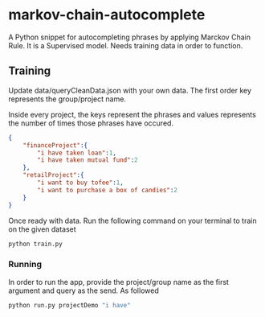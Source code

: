 # markov-chain-autocomplete

A Python snippet for autocompleting phrases by applying Marckov Chain Rule. It is a Supervised model. Needs training data in order to function.


## Training
Update data/queryCleanData.json with your own data. The first order key represents the group/project name.

Inside every project, the keys represent the phrases and values represents the number of times those phrases have occured.

```json
{
    "financeProject":{
        "i have taken loan":1,
        "i have taken mutual fund":2
    },
    "retailProject":{
        "i want to buy tofee":1,
        "i want to purchase a box of candies":2
    }
}
```
Once ready with data. Run the following command on your terminal to train on the given dataset

```sh
python train.py
```

### Running

In order to run the app, provide the project/group name as the first argument and query as the send. As followed

```sh
python run.py projectDemo "i have"
```

